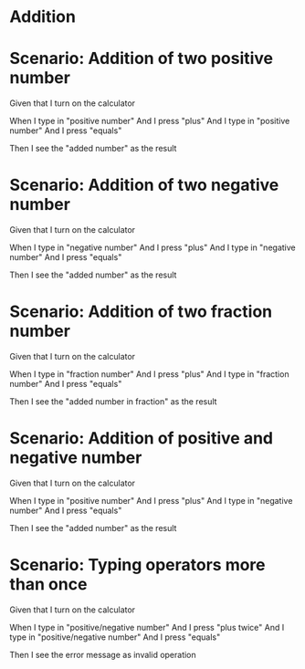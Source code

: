 # Addition

# Scenario: Addition of two positive number
  
Given that I turn on the calculator 

When I type in "positive number" And I press "plus" And I type in "positive number" And I press "equals" 

Then I see the "added number" as the result

# Scenario: Addition of two negative number

Given that I turn on the calculator

When I type in "negative number" And I press "plus" And I type in "negative number" And I press "equals"

Then I see the "added number" as the result

# Scenario: Addition of two fraction number

Given that I turn on the calculator

When I type in "fraction number" And I press "plus" And I type in "fraction number" And I press "equals"

Then I see the "added number in fraction" as the result

# Scenario: Addition of positive and negative number

Given that I turn on the calculator

When I type in "positive number" And I press "plus" And I type in "negative number" And I press "equals"

Then I see the "added number" as the result

# Scenario: Typing operators more than once

Given that I turn on the calculator

When I type in "positive/negative number" And I press "plus twice" And I type in "positive/negative number" And I press "equals"

Then I see the error message as invalid operation


